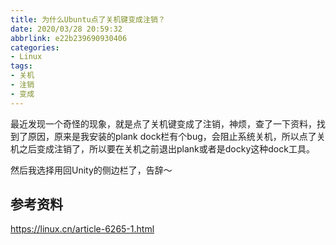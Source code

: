 ```yaml
---
title: 为什么Ubuntu点了关机键变成注销？
date: 2020/03/28 20:59:32
abbrlink: e22b239690930406
categories:
- Linux
tags:
- 关机
- 注销
- 变成
---
```

最近发现一个奇怪的现象，就是点了关机键变成了注销，神烦，查了一下资料，找到了原因，原来是我安装的plank dock栏有个bug，会阻止系统关机，所以点了关机之后变成注销了，所以要在关机之前退出plank或者是docky这种dock工具。

然后我选择用回Unity的侧边栏了，告辞～

## 参考资料
https://linux.cn/article-6265-1.html
